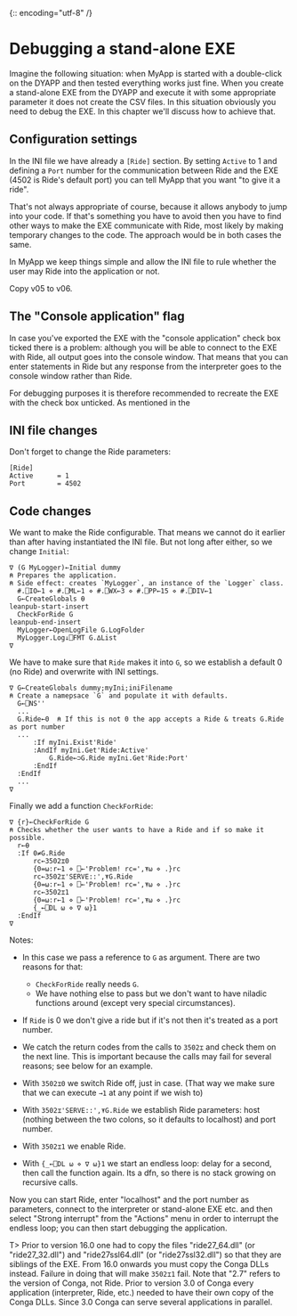 {:: encoding="utf-8" /}

Debugging a stand-alone EXE
===========================


Imagine the following situation: when MyApp is started with a double-click on the DYAPP and then tested everything works just fine. When you create a stand-alone EXE from the DYAPP and execute it with some appropriate parameter it does not create the CSV files. In this situation obviously you need to debug the EXE. In this chapter we'll discuss how to achieve that.


Configuration settings
----------------------

In the INI file we have already a `[Ride]` section. By setting `Active` to 1 and defining a `Port` number for the communication between Ride and the EXE (4502 is Ride's default port) you can tell MyApp that you want "to give it a ride".

That's not always appropriate of course, because it allows anybody to jump into your code. If that's something you have to avoid then you have to find other ways to make the EXE communicate with Ride, most likely by making temporary changes to the code. The approach would be in both cases the same.

In MyApp we keep things simple and allow the INI file to rule whether the user may Ride into the application or not.

Copy v05 to v06.


The "Console application" flag
------------------------------

In case you've exported the EXE with the "console application" check box ticked there is a problem: although you will be able to connect to the EXE with Ride, all output goes into the console window. That means that you can enter statements in Ride but any response from the interpreter goes to the console window rather than Ride.

For debugging purposes it is therefore recommended to recreate the EXE with the check box unticked. As mentioned in the 


INI file changes
----------------

Don't forget to change the Ride parameters:

~~~
[Ride]
Active      = 1
Port        = 4502
~~~

Code changes
------------

We want to make the Ride configurable. That means we cannot do it earlier than after having instantiated the INI file. But not long after either, so we change `Initial`:

~~~
∇ (G MyLogger)←Initial dummy
⍝ Prepares the application.
⍝ Side effect: creates `MyLogger`, an instance of the `Logger` class.
  #.⎕IO←1 ⋄ #.⎕ML←1 ⋄ #.⎕WX←3 ⋄ #.⎕PP←15 ⋄ #.⎕DIV←1
  G←CreateGlobals ⍬
leanpub-start-insert  
  CheckForRide G
leanpub-end-insert  
  MyLogger←OpenLogFile G.LogFolder
  MyLogger.Log↓⎕FMT G.∆List
∇
~~~    

We have to make sure that `Ride` makes it into `G`, so we establish a default 0 (no Ride) and overwrite with INI settings.

~~~
∇ G←CreateGlobals dummy;myIni;iniFilename
⍝ Create a namepsace `G` and populate it with defaults.
  G←⎕NS''
  ...  
  G.Ride←0  ⍝ If this is not 0 the app accepts a Ride & treats G.Ride as port number
  ...
      :If myIni.Exist'Ride'
      :AndIf myIni.Get'Ride:Active'
          G.Ride←⊃G.Ride myIni.Get'Ride:Port'
      :EndIf
  :EndIf
  ...
∇
~~~

Finally we add a function `CheckForRide`:

~~~
∇ {r}←CheckForRide G
⍝ Checks whether the user wants to have a Ride and if so make it possible.
  r←⍬
  :If 0≠G.Ride
      rc←3502⌶0
      {0=⍵:r←1 ⋄ ⎕←'Problem! rc=',⍕⍵ ⋄ .}rc
      rc←3502⌶'SERVE::',⍕G.Ride
      {0=⍵:r←1 ⋄ ⎕←'Problem! rc=',⍕⍵ ⋄ .}rc
      rc←3502⌶1
      {0=⍵:r←1 ⋄ ⎕←'Problem! rc=',⍕⍵ ⋄ .}rc
      {_←⎕DL ⍵ ⋄ ∇ ⍵}1
  :EndIf
∇
~~~

Notes:

* In this case we pass a reference to `G` as argument. There are two reasons for that:
  * `CheckForRide` really needs `G`.
  * We have nothing else to pass but we don't want to have niladic functions around (except very special circumstances).
  
* If `Ride` is 0 we don't give a ride but if it's not then it's treated as a port number.

* We catch the return codes from the calls to `3502⌶` and check them on the next line. This is important because the calls may fail for several reasons; see below for an example.

* With `3502⌶0` we switch Ride off, just in case. (That way we make sure that we can execute `→1` at any point if we wish to)

* With `3502⌶'SERVE::',⍕G.Ride` we establish Ride parameters: host (nothing between the two colons, so it defaults to localhost) and port number.

* With `3502⌶1` we enable Ride.

* With `{_←⎕DL ⍵ ⋄ ∇ ⍵}1` we start an endless loop: delay for a second, then call the function again. Its a dfn, so there is no stack growing on recursive calls.

Now you can start Ride, enter "localhost" and the port number as parameters, connect to the interpreter or stand-alone EXE etc. and then select "Strong interrupt" from the "Actions" menu in order to interrupt the endless loop; you can then start debugging the application.

T> Prior to version 16.0 one had to copy the files "ride27_64.dll" (or "ride27_32.dll") and "ride27ssl64.dll" (or "ride27ssl32.dll") so that they are siblings of the EXE. From 16.0 onwards you must copy the Conga DLLs instead. Failure in doing that will make `3502⌶1` fail. Note that "2.7" refers to the version of Conga, not Ride. Prior to version 3.0 of Conga every application (interpreter, Ride, etc.) needed to have their own copy of the Conga DLLs. Since 3.0 Conga can serve several applications in parallel.